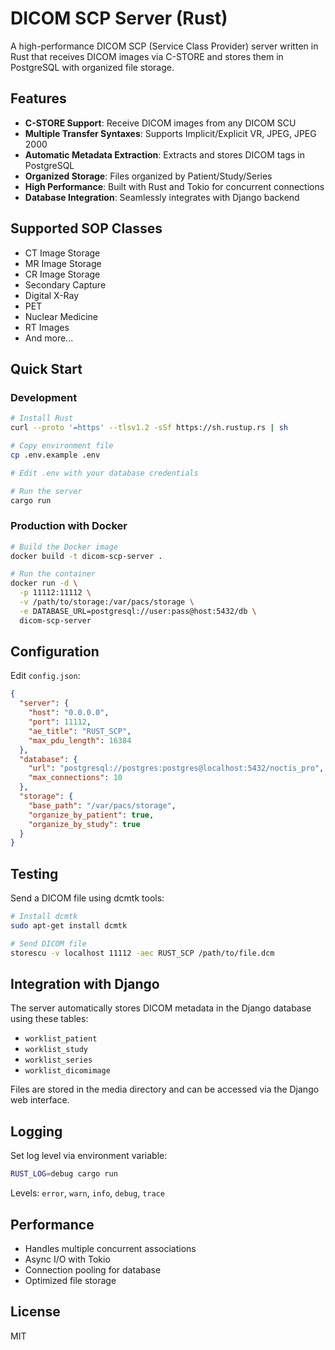 # DICOM SCP Server (Rust)

A high-performance DICOM SCP (Service Class Provider) server written in Rust that receives DICOM images via C-STORE and stores them in PostgreSQL with organized file storage.

## Features

- **C-STORE Support**: Receive DICOM images from any DICOM SCU
- **Multiple Transfer Syntaxes**: Supports Implicit/Explicit VR, JPEG, JPEG 2000
- **Automatic Metadata Extraction**: Extracts and stores DICOM tags in PostgreSQL
- **Organized Storage**: Files organized by Patient/Study/Series
- **High Performance**: Built with Rust and Tokio for concurrent connections
- **Database Integration**: Seamlessly integrates with Django backend

## Supported SOP Classes

- CT Image Storage
- MR Image Storage  
- CR Image Storage
- Secondary Capture
- Digital X-Ray
- PET
- Nuclear Medicine
- RT Images
- And more...

## Quick Start

### Development

```bash
# Install Rust
curl --proto '=https' --tlsv1.2 -sSf https://sh.rustup.rs | sh

# Copy environment file
cp .env.example .env

# Edit .env with your database credentials

# Run the server
cargo run
```

### Production with Docker

```bash
# Build the Docker image
docker build -t dicom-scp-server .

# Run the container
docker run -d \
  -p 11112:11112 \
  -v /path/to/storage:/var/pacs/storage \
  -e DATABASE_URL=postgresql://user:pass@host:5432/db \
  dicom-scp-server
```

## Configuration

Edit `config.json`:

```json
{
  "server": {
    "host": "0.0.0.0",
    "port": 11112,
    "ae_title": "RUST_SCP",
    "max_pdu_length": 16384
  },
  "database": {
    "url": "postgresql://postgres:postgres@localhost:5432/noctis_pro",
    "max_connections": 10
  },
  "storage": {
    "base_path": "/var/pacs/storage",
    "organize_by_patient": true,
    "organize_by_study": true
  }
}
```

## Testing

Send a DICOM file using dcmtk tools:

```bash
# Install dcmtk
sudo apt-get install dcmtk

# Send DICOM file
storescu -v localhost 11112 -aec RUST_SCP /path/to/file.dcm
```

## Integration with Django

The server automatically stores DICOM metadata in the Django database using these tables:
- `worklist_patient`
- `worklist_study`
- `worklist_series`
- `worklist_dicomimage`

Files are stored in the media directory and can be accessed via the Django web interface.

## Logging

Set log level via environment variable:

```bash
RUST_LOG=debug cargo run
```

Levels: `error`, `warn`, `info`, `debug`, `trace`

## Performance

- Handles multiple concurrent associations
- Async I/O with Tokio
- Connection pooling for database
- Optimized file storage

## License

MIT